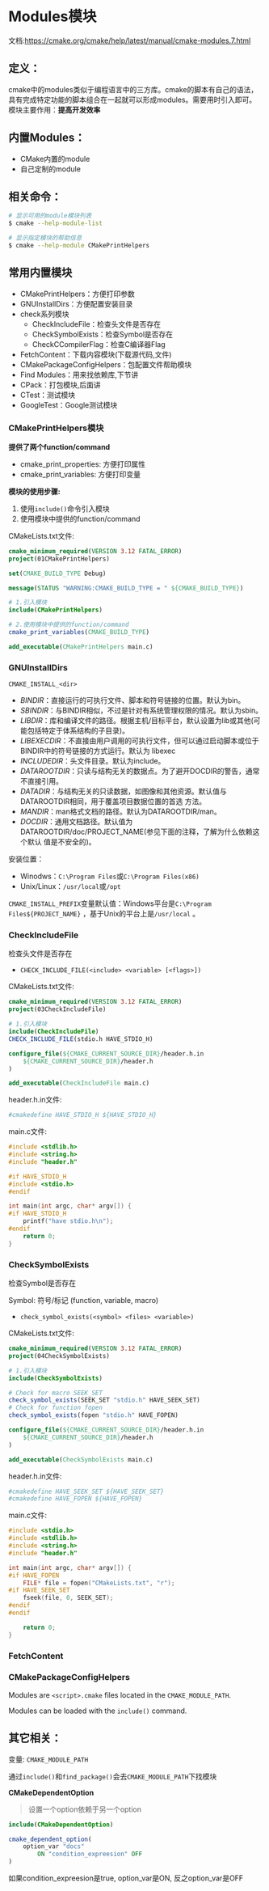# Modules模块

文档:https://cmake.org/cmake/help/latest/manual/cmake-modules.7.html

## 定义：

cmake中的modules类似于编程语言中的三方库。cmake的脚本有自己的语法，具有完成特定功能的脚本组合在一起就可以形成modules。需要用时引入即可。模块主要作用：**提高开发效率**

## 内置Modules：

* CMake内置的module
* 自己定制的module

## 相关命令：

```bash
# 显示可用的module模块列表
$ cmake --help-module-list

# 显示指定模块的帮助信息
$ cmake --help-module CMakePrintHelpers
```



## 常用内置模块

* CMakePrintHelpers：方便打印参数
* GNUInstallDirs：方便配置安装目录
* check系列模块
  * CheckIncludeFile：检查头文件是否存在
  * CheckSymbolExists：检查Symbol是否存在
  * CheckCCompilerFlag：检查C编译器Flag
* FetchContent：下载内容模块(下载源代码,文件)
* CMakePackageConfigHelpers：包配置文件帮助模块
* Find Modules：用来找依赖库,下节讲
* CPack：打包模块,后面讲
* CTest：测试模块
* GoogleTest：Google测试模块

### CMakePrintHelpers模块

**提供了两个function/command**

* cmake_print_properties: 方便打印属性
* cmake_print_variables: 方便打印变量

**模块的使用步骤:**

1. 使用`include()`命令引入模块
2. 使用模块中提供的function/command

CMakeLists.txt文件:

```cmake
cmake_minimum_required(VERSION 3.12 FATAL_ERROR)
project(01CMakePrintHelpers)

set(CMAKE_BUILD_TYPE Debug)

message(STATUS "WARNING:CMAKE_BUILD_TYPE = " ${CMAKE_BUILD_TYPE})

# 1.引入模块
include(CMakePrintHelpers)

# 2.使用模块中提供的function/command
cmake_print_variables(CMAKE_BUILD_TYPE)

add_executable(CMakePrintHelpers main.c)
```

### GNUInstallDirs

`CMAKE_INSTALL_<dir>`

* *BINDIR*：直接运行的可执行文件、脚本和符号链接的位置。默认为bin。
* *SBINDIR*：与BINDIR相似，不过是针对有系统管理权限的情况。默认为sbin。
* *LIBDIR*：库和编译文件的路径。根据主机/目标平台，默认设置为lib或其他(可能包括特定于体系结构的子目录)。
* *LIBEXECDIR*：不直接由用户调用的可执行文件，但可以通过启动脚本或位于BINDIR中的符号链接的方式运行。默认为 libexec
* *INCLUDEDIR*：头文件目录。默认为include。
* *DATAROOTDIR*：只读与结构无关的数据点。为了避开DOCDIR的警告，通常不直接引用。
* *DATADIR*：与结构无关的只读数据，如图像和其他资源。默认值与DATAROOTDIR相同，用于覆盖项目数据位置的首选 方法。
* *MANDIR*：man格式文档的路径。默认为DATAROOTDIR/man。
* *DOCDIR*：通用文档路径。默认值为DATAROOTDIR/doc/PROJECT_NAME(参见下面的注释，了解为什么依赖这个默认 值是不安全的)。

安装位置：

* Winodws：`C:\Program Files`或`C:\Program Files(x86)`
* Unix/Linux：`/usr/local`或`/opt`

`CMAKE_INSTALL_PREFIX`变量默认值：Windows平台是`C:\Program Files${PROJECT_NAME}` ，基于Unix的平台上是`/usr/local` 。

### CheckIncludeFile

检查头文件是否存在

* `CHECK_INCLUDE_FILE(<include> <variable> [<flags>])`

CMakeLists.txt文件:

```cmake
cmake_minimum_required(VERSION 3.12 FATAL_ERROR)
project(03CheckIncludeFile)

# 1.引入模块
include(CheckIncludeFile)
CHECK_INCLUDE_FILE(stdio.h HAVE_STDIO_H)

configure_file(${CMAKE_CURRENT_SOURCE_DIR}/header.h.in
    ${CMAKE_CURRENT_SOURCE_DIR}/header.h
)

add_executable(CheckIncludeFile main.c)
```

header.h.in文件:

```cmake
#cmakedefine HAVE_STDIO_H ${HAVE_STDIO_H}
```

main.c文件:

```c
#include <stdlib.h>
#include <string.h>
#include "header.h"

#if HAVE_STDIO_H
#include <stdio.h>
#endif

int main(int argc, char* argv[]) {
#if HAVE_STDIO_H
    printf("have stdio.h\n");
#endif
    return 0;
}
```

### CheckSymbolExists

检查Symbol是否存在

Symbol: 符号/标记 (function, variable, macro)

* `check_symbol_exists(<symbol> <files> <variable>)`

CMakeLists.txt文件:

```cmake
cmake_minimum_required(VERSION 3.12 FATAL_ERROR)
project(04CheckSymbolExists)

# 1.引入模块
include(CheckSymbolExists)

# Check for macro SEEK_SET
check_symbol_exists(SEEK_SET "stdio.h" HAVE_SEEK_SET)
# Check for function fopen
check_symbol_exists(fopen "stdio.h" HAVE_FOPEN)

configure_file(${CMAKE_CURRENT_SOURCE_DIR}/header.h.in
    ${CMAKE_CURRENT_SOURCE_DIR}/header.h
)

add_executable(CheckSymbolExists main.c)
```

header.h.in文件:

```cmake
#cmakedefine HAVE_SEEK_SET ${HAVE_SEEK_SET}
#cmakedefine HAVE_FOPEN ${HAVE_FOPEN}
```

main.c文件:

```c
#include <stdio.h>
#include <stdlib.h>
#include <string.h>
#include "header.h"

int main(int argc, char* argv[]) {
#if HAVE_FOPEN
    FILE* file = fopen("CMakeLists.txt", "r");
#if HAVE_SEEK_SET
    fseek(file, 0, SEEK_SET);
#endif
#endif

    return 0;
}
```


### FetchContent

### CMakePackageConfigHelpers





Modules are `<script>.cmake` files located in the `CMAKE_MODULE_PATH`.

Modules can be loaded with the `include()` command.

## 其它相关：

变量: `CMAKE_MODULE_PATH`

通过`include()`和`find_package()`会去`CMAKE_MODULE_PATH`下找模块



**CMakeDependentOption**

> 设置一个option依赖于另一个option

```cmake
include(CMakeDependentOption)

cmake_dependent_option(
    option_var "docs"
        ON "condition_expreesion" OFF
)
```

如果condition_expreesion是true, option_var是ON, 反之option_var是OFF

